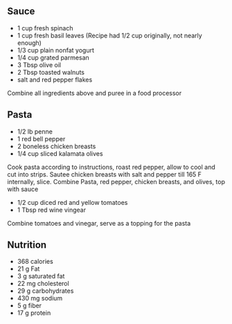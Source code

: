 ## Sauce

* 1 cup fresh spinach
* 1 cup fresh basil leaves (Recipe had 1/2 cup originally, not nearly enough)
* 1/3 cup plain nonfat yogurt
* 1/4 cup grated parmesan
* 3 Tbsp olive oil
* 2 Tbsp toasted walnuts
* salt and red pepper flakes

Combine all ingredients above and puree in a food processor

## Pasta

* 1/2 lb penne
* 1 red bell pepper
* 2 boneless chicken breasts
* 1/4 cup sliced kalamata olives

Cook pasta according to instructions, roast red pepper, allow to cool and cut into strips.  Sautee chicken breasts with salt and pepper till 165 F internally, slice.
Combine Pasta, red pepper, chicken breasts, and olives, top with sauce

* 1/2 cup diced red and yellow tomatoes
* 1 Tbsp red wine vingear

Combine tomatoes and vinegar, serve as a topping for the pasta

## Nutrition

* 368 calories
* 21 g Fat
* 3 g saturated fat
* 22 mg cholesterol
* 29 g carbohydrates
* 430 mg sodium
* 5 g fiber
* 17 g protein 